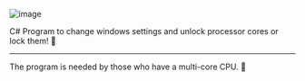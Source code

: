 ![image](https://user-images.githubusercontent.com/67797794/176176314-d8f555d5-91a0-477f-9ccf-8ced4d8a2b13.png)

C# Program to change windows settings and unlock processor cores or lock them! 🔐
_________________________________________________________________________________
The program is needed by those who have a multi-core CPU. 📀
